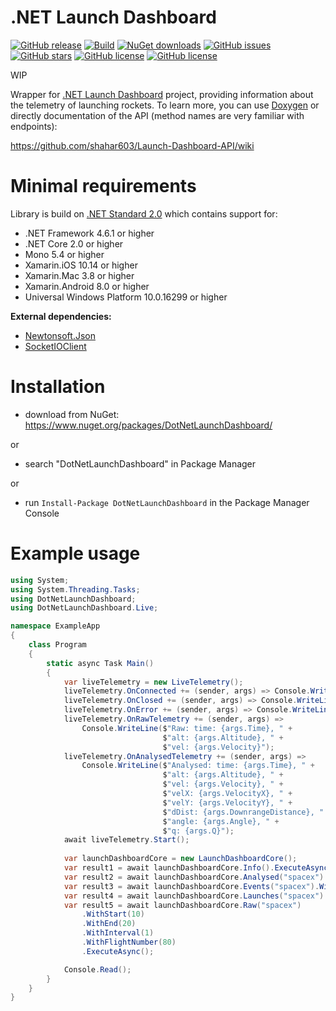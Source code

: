 # .NET Launch Dashboard
[![GitHub release](https://img.shields.io/github/release/Tearth/.NET-Launch-Dashboard.svg)](https://github.com/Tearth/.NET-Launch-Dashboard/releases)
[![Build](https://travis-ci.org/Tearth/.NET-Launch-Dashboard.svg?branch=develop)](https://travis-ci.org/Tearth/.NET-Launch-Dashboard)
[![NuGet downloads](https://img.shields.io/nuget/dt/.NET-Launch-Dashboard.svg)](https://www.nuget.org/packages/.NET-Launch-Dashboard/)
[![GitHub issues](https://img.shields.io/github/issues/Tearth/.NET-Launch-Dashboard.svg)](https://github.com/Tearth/.NET-Launch-Dashboard/issues)
[![GitHub stars](https://img.shields.io/github/stars/Tearth/.NET-Launch-Dashboard.svg)](https://github.com/Tearth/.NET-Launch-Dashboard/stargazers)
[![GitHub license](https://img.shields.io/github/license/Tearth/.NET-Launch-Dashboard.svg)](https://github.com/Tearth/.NET-Launch-Dashboard/blob/master/LICENSE)
[![GitHub license](https://img.shields.io/badge/Doxygen-gh--pages-blue)](https://tearth.github.io/.NET-Launch-Dashboard/)

WIP

Wrapper for [.NET Launch Dashboard](https://github.com/shahar603/Launch-Dashboard-API) project, providing information about the telemetry of launching rockets. To learn more, you can use [Doxygen](https://tearth.github.io/.NET-Launch-Dashboard/) or directly documentation of the API (method names are very familiar with endpoints):

https://github.com/shahar603/Launch-Dashboard-API/wiki

# Minimal requirements
Library is build on [.NET Standard 2.0](https://docs.microsoft.com/en-us/dotnet/standard/net-standard) which contains support for:
 * .NET Framework 4.6.1 or higher
 * .NET Core 2.0 or higher
 * Mono 5.4 or higher
 * Xamarin.iOS 10.14 or higher
 * Xamarin.Mac 3.8 or higher
 * Xamarin.Android 8.0 or higher
 * Universal Windows Platform 10.0.16299 or higher

**External dependencies:**
 * [Newtonsoft.Json](https://github.com/JamesNK/Newtonsoft.Json)
 * [SocketIOClient](https://github.com/doghappy/socket.io-client-csharp)

# Installation
 * download from NuGet: https://www.nuget.org/packages/DotNetLaunchDashboard/

or

 * search "DotNetLaunchDashboard" in Package Manager

or

 * run `Install-Package DotNetLaunchDashboard` in the Package Manager Console

# Example usage
```csharp
using System;
using System.Threading.Tasks;
using DotNetLaunchDashboard;
using DotNetLaunchDashboard.Live;

namespace ExampleApp
{
    class Program
    {
        static async Task Main()
        {
            var liveTelemetry = new LiveTelemetry();
            liveTelemetry.OnConnected += (sender, args) => Console.WriteLine("Connected to the live telemetry stream");
            liveTelemetry.OnClosed += (sender, args) => Console.WriteLine($"Disconnected from the live telemetry stream (reason: {args})");
            liveTelemetry.OnError += (sender, args) => Console.WriteLine($"Error: {args.Text}");
            liveTelemetry.OnRawTelemetry += (sender, args) =>
                Console.WriteLine($"Raw: time: {args.Time}, " +
                                  $"alt: {args.Altitude}, " +
                                  $"vel: {args.Velocity}");
            liveTelemetry.OnAnalysedTelemetry += (sender, args) =>
                Console.WriteLine($"Analysed: time: {args.Time}, " +
                                  $"alt: {args.Altitude}, " +
                                  $"vel: {args.Velocity}, " +
                                  $"velX: {args.VelocityX}, " +
                                  $"velY: {args.VelocityY}, " +
                                  $"dDist: {args.DownrangeDistance}, " +
                                  $"angle: {args.Angle}, " +
                                  $"q: {args.Q}");
            await liveTelemetry.Start();
            
            var launchDashboardCore = new LaunchDashboardCore();
            var result1 = await launchDashboardCore.Info().ExecuteAsync();
            var result2 = await launchDashboardCore.Analysed("spacex").WithFlightNumber(80).ExecuteAsync();
            var result3 = await launchDashboardCore.Events("spacex").WithFlightNumber(80).ExecuteAsync();
            var result4 = await launchDashboardCore.Launches("spacex").WithFlightNumber(80).ExecuteAsync();
            var result5 = await launchDashboardCore.Raw("spacex")
                .WithStart(10)
                .WithEnd(20)
                .WithInterval(1)
                .WithFlightNumber(80)
                .ExecuteAsync();

            Console.Read();
        }
    }
}
```